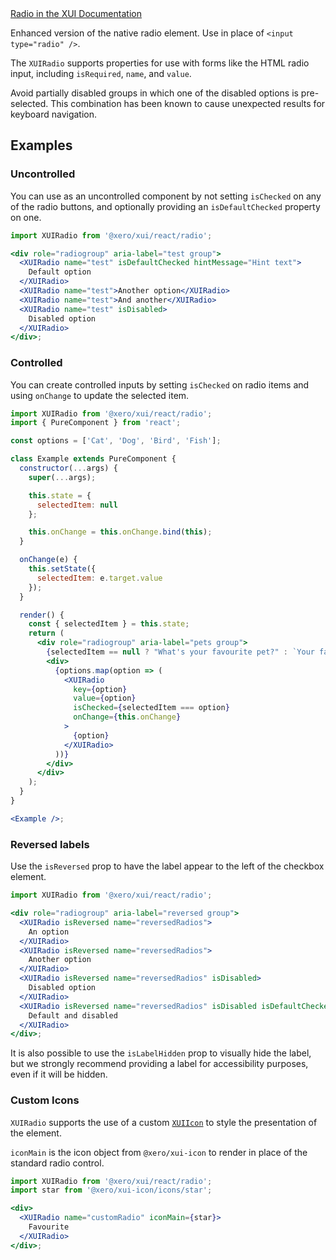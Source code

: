<div class="xui-margin-vertical">
	<a href="../section-components-controls-radio.html" isDocLink>Radio in the XUI Documentation</a>
</div>

Enhanced version of the native radio element. Use in place of `<input type="radio" />`.

The `XUIRadio` supports properties for use with forms like the HTML radio input, including `isRequired`, `name`, and `value`.

Avoid partially disabled groups in which one of the disabled options is pre-selected. This combination has been known to cause unexpected results for keyboard navigation.

## Examples

### Uncontrolled

You can use as an uncontrolled component by not setting `isChecked` on any of the radio buttons, and optionally providing an `isDefaultChecked` property on one.

```jsx harmony
import XUIRadio from '@xero/xui/react/radio';

<div role="radiogroup" aria-label="test group">
  <XUIRadio name="test" isDefaultChecked hintMessage="Hint text">
    Default option
  </XUIRadio>
  <XUIRadio name="test">Another option</XUIRadio>
  <XUIRadio name="test">And another</XUIRadio>
  <XUIRadio name="test" isDisabled>
    Disabled option
  </XUIRadio>
</div>;
```

### Controlled

You can create controlled inputs by setting `isChecked` on radio items and using `onChange` to update the selected item.

```jsx harmony
import XUIRadio from '@xero/xui/react/radio';
import { PureComponent } from 'react';

const options = ['Cat', 'Dog', 'Bird', 'Fish'];

class Example extends PureComponent {
  constructor(...args) {
    super(...args);

    this.state = {
      selectedItem: null
    };

    this.onChange = this.onChange.bind(this);
  }

  onChange(e) {
    this.setState({
      selectedItem: e.target.value
    });
  }

  render() {
    const { selectedItem } = this.state;
    return (
      <div role="radiogroup" aria-label="pets group">
        {selectedItem == null ? "What's your favourite pet?" : `Your favourite: ${selectedItem}`}
        <div>
          {options.map(option => (
            <XUIRadio
              key={option}
              value={option}
              isChecked={selectedItem === option}
              onChange={this.onChange}
            >
              {option}
            </XUIRadio>
          ))}
        </div>
      </div>
    );
  }
}

<Example />;
```

### Reversed labels

Use the `isReversed` prop to have the label appear to the left of the checkbox element.

```jsx harmony
import XUIRadio from '@xero/xui/react/radio';

<div role="radiogroup" aria-label="reversed group">
  <XUIRadio isReversed name="reversedRadios">
    An option
  </XUIRadio>
  <XUIRadio isReversed name="reversedRadios">
    Another option
  </XUIRadio>
  <XUIRadio isReversed name="reversedRadios" isDisabled>
    Disabled option
  </XUIRadio>
  <XUIRadio isReversed name="reversedRadios" isDisabled isDefaultChecked>
    Default and disabled
  </XUIRadio>
</div>;
```

It is also possible to use the `isLabelHidden` prop to visually hide the label, but we strongly recommend providing a label for accessibility purposes, even if it will be hidden.

### Custom Icons

`XUIRadio` supports the use of a custom [`XUIIcon`](#icon) to style the presentation of the element.

`iconMain` is the icon object from `@xero/xui-icon` to render in place of the standard radio control.

```jsx harmony
import XUIRadio from '@xero/xui/react/radio';
import star from '@xero/xui-icon/icons/star';

<div>
  <XUIRadio name="customRadio" iconMain={star}>
    Favourite
  </XUIRadio>
</div>;
```
